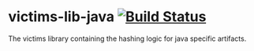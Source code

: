 victims-lib-java [![Build Status](https://travis-ci.org/victims/victims-lib-java.png)](https://travis-ci.org/victims/victims-lib-java)
================

The victims library containing the hashing logic for java specific artifacts.
